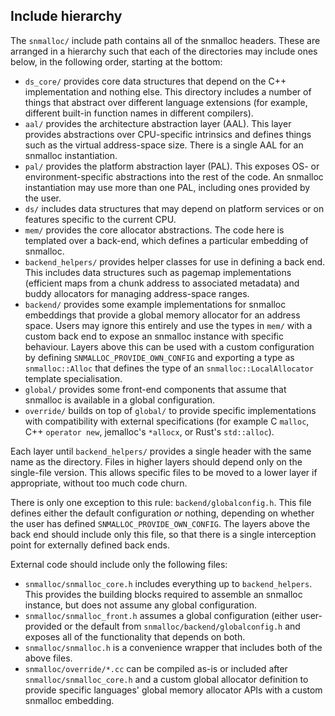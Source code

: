 Include hierarchy
-----------------

The `snmalloc/` include path contains all of the snmalloc headers.
These are arranged in a hierarchy such that each of the directories may include ones below, in the following order, starting at the bottom:

 - `ds_core/` provides core data structures that depend on the C++ implementation and nothing else.
   This directory includes a number of things that abstract over different language extensions (for example, different built-in function names in different compilers).
 - `aal/` provides the architecture abstraction layer (AAL).
   This layer provides abstractions over CPU-specific intrinsics and defines things such as the virtual address-space size.
   There is a single AAL for an snmalloc instantiation.
 - `pal/` provides the platform abstraction layer (PAL).
   This exposes OS- or environment-specific abstractions into the rest of the code.
   An snmalloc instantiation may use more than one PAL, including ones provided by the user.
 - `ds/` includes data structures that may depend on platform services or on features specific to the current CPU.
 - `mem/` provides the core allocator abstractions.
   The code here is templated over a back-end, which defines a particular embedding of snmalloc.
 - `backend_helpers/` provides helper classes for use in defining a back end.
   This includes data structures such as pagemap implementations (efficient maps from a chunk address to associated metadata) and buddy allocators for managing address-space ranges.
 - `backend/` provides some example implementations for snmalloc embeddings that provide a global memory allocator for an address space.
   Users may ignore this entirely and use the types in `mem/` with a custom back end to expose an snmalloc instance with specific behaviour.
   Layers above this can be used with a custom configuration by defining `SNMALLOC_PROVIDE_OWN_CONFIG` and exporting a type as `snmalloc::Alloc` that defines the type of an `snmalloc::LocalAllocator` template specialisation.
 - `global/` provides some front-end components that assume that snmalloc is available in a global configuration.
 - `override/` builds on top of `global/` to provide specific implementations with compatibility with external specifications (for example C `malloc`, C++ `operator new`, jemalloc's `*allocx`, or Rust's `std::alloc`).

Each layer until `backend_helpers/` provides a single header with the same name as the directory.
Files in higher layers should depend only on the single-file version.
This allows specific files to be moved to a lower layer if appropriate, without too much code churn.

There is only one exception to this rule: `backend/globalconfig.h`.
This file defines either the default configuration *or* nothing, depending on whether the user has defined `SNMALLOC_PROVIDE_OWN_CONFIG`.
The layers above the back end should include only this file, so that there is a single interception point for externally defined back ends.

External code should include only the following files:

 - `snmalloc/snmalloc_core.h` includes everything up to `backend_helpers`.
   This provides the building blocks required to assemble an snmalloc instance, but does not assume any global configuration.
 - `snmalloc/snmalloc_front.h` assumes a global configuration (either user-provided or the default from `snmalloc/backend/globalconfig.h` and exposes all of the functionality that depends on both.
 - `snmalloc/snmalloc.h` is a convenience wrapper that includes both of the above files.
 - `snmalloc/override/*.cc` can be compiled as-is or included after `snmalloc/snmalloc_core.h` and a custom global allocator definition to provide specific languages' global memory allocator APIs with a custom snmalloc embedding.

